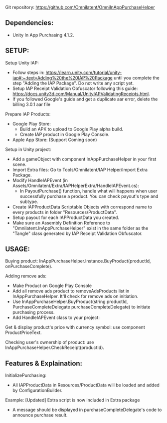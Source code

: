 Git repository: https://github.com/Omnilatent/OmniInAppPurchaseHelper

## Dependencies:
- Unity In App Purchasing 4.1.2.

## SETUP:
Setup Unity IAP:
- Follow steps in: https://learn.unity.com/tutorial/unity-iap#:~:text=Adding%20the%20IAP%20Package until you complete the step "Adding the IAP Package". Do not write any script yet.
- Setup IAP Receipt Validation Obfuscator following this guide: https://docs.unity3d.com/Manual/UnityIAPValidatingReceipts.html.
- If you followed Google's guide and get a duplicate aar error, delete the billing 3.0.1 aar file

Prepare IAP Products:
- Google Play Store:
  - Build an APK to upload to Google Play alpha build.
  - Create IAP product in Google Play Console.
- Apple App Store: (Support Coming soon)

Setup in Unity project:
- Add a gameObject with component InAppPurchaseHelper in your first scene.
- Import Extra files: Go to Tools/Omnilatent/IAP Helper/Import Extra Package.
- Modify HandleIAPEvent (in Assets/Omnilatent/Extra/IAPHelperExtra/HandleIAPEvent.cs):
  - In PayoutPurchase() function, handle what will happens when user successfully purchase a product. You can check payout's type and subtype.
- Create IAPProductData Scriptable Objects with correspond name to every products in folder "Resources/ProductData".
- Setup payout for each IAPProductData you created.
- Make sure an Assembly Definition Reference to "Omnilatent.InAppPurchaseHelper" exist in the same folder as the "Tangle" class generated by IAP Receipt Validation Obfuscator.

## USAGE:
Buying product: InAppPurchaseHelper.Instance.BuyProduct(productId, onPurchaseComplete).

Adding remove ads:
- Make Product on Google Play Console
- Add all remove ads product to removeAdsProducts list in InAppPurchaseHelper. It'll check for remove ads on initiation.
- Use InAppPurchaseHelper.BuyProduct(string productId, PurchaseCompleteDelegate purchaseCompleteDelegate) to initiate purchasing process.
- Add HandleIAPEvent class to your project:

Get & display product's price with currency symbol: use component ProductPriceText.

Checking user's ownership of product: use InAppPurchaseHelper.CheckReceipt(productId).


## Features & Explaination:
InitializePurchasing:
- All IAPProductData in Resources/ProductData will be loaded and added by ConfigurationBuilder.

Example: [Updated] Extra script is now included in Extra package

- A message should be displayed in purchaseCompleteDelegate's code to announce purchase result.
